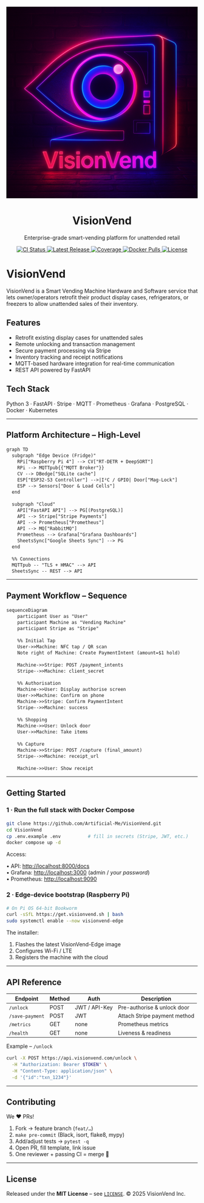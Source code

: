 
<!-- Logo -->
<p align="center">
  <img src="assets/logo.png" alt="VisionVend" width="600"/>
</p>

<h1 align="center">VisionVend</h1>

<p align="center">
  Enterprise-grade smart-vending platform for unattended retail
</p>

<p align="center">
  <a href="https://github.com/Artificial-Me/VisionVend/actions/workflows/ci.yml">
    <img src="https://img.shields.io/github/actions/workflow/status/Artificial-Me/VisionVend/ci.yml?branch=main&label=CI&logo=github" alt="CI Status">
  </a>
  <a href="https://github.com/Artificial-Me/VisionVend/releases">
    <img src="https://img.shields.io/github/v/release/Artificial-Me/VisionVend?logo=semantic-release" alt="Latest Release">
  </a>
  <a href="https://codecov.io/gh/Artificial-Me/VisionVend">
    <img src="https://img.shields.io/codecov/c/github/Artificial-Me/VisionVend?logo=codecov" alt="Coverage">
  </a>
  <a href="https://hub.docker.com/r/visionvend/api">
    <img src="https://img.shields.io/docker/pulls/visionvend/api?color=2496ED&logo=docker" alt="Docker Pulls">
  </a>
  <a href="LICENSE">
    <img src="https://img.shields.io/github/license/Artificial-Me/VisionVend" alt="License">
  </a>
</p>


# VisionVend

VisionVend is a Smart Vending Machine Hardware and Software service that lets owner/operators retrofit their product display cases, refrigerators, or freezers to allow unattended sales of their inventory.

## Features

- Retrofit existing display cases for unattended sales  
- Remote unlocking and transaction management  
- Secure payment processing via Stripe  
- Inventory tracking and receipt notifications  
- MQTT-based hardware integration for real-time communication  
- REST API powered by FastAPI  

## Tech Stack

Python 3 · FastAPI · Stripe · MQTT · Prometheus · Grafana · PostgreSQL · Docker · Kubernetes

---

## Platform Architecture – High-Level

```mermaid
graph TD
  subgraph "Edge Device (Fridge)"
    RPi["Raspberry Pi 4"] --> CV["RT-DETR + DeepSORT"]
    RPi --> MQTTpub{{"MQTT Broker"}}
    CV --> DBedge["SQLite cache"]
    ESP["ESP32-S3 Controller"] -->|I²C / GPIO| Door["Mag-Lock"]
    ESP --> Sensors["Door & Load Cells"]
  end

  subgraph "Cloud"
    API["FastAPI API"] --> PG[(PostgreSQL)]
    API --> Stripe["Stripe Payments"]
    API --> Prometheus["Prometheus"]
    API --> MQ["RabbitMQ"]
    Prometheus --> Grafana["Grafana Dashboards"]
    SheetsSync["Google Sheets Sync"] --> PG
  end

  %% Connections
  MQTTpub -- "TLS + HMAC" --> API
  SheetsSync -- REST --> API
```

---

## Payment Workflow – Sequence

```mermaid
sequenceDiagram
    participant User as "User"
    participant Machine as "Vending Machine"
    participant Stripe as "Stripe"

    %% Initial Tap
    User->>Machine: NFC tap / QR scan
    Note right of Machine: Create PaymentIntent (amount=$1 hold)

    Machine->>Stripe: POST /payment_intents
    Stripe-->>Machine: client_secret

    %% Authorisation
    Machine->>User: Display authorise screen
    User->>Machine: Confirm on phone
    Machine->>Stripe: Confirm PaymentIntent
    Stripe-->>Machine: success

    %% Shopping
    Machine->>User: Unlock door
    User->>Machine: Take items

    %% Capture
    Machine->>Stripe: POST /capture (final_amount)
    Stripe-->>Machine: receipt_url

    Machine->>User: Show receipt
```

---

## Getting Started

### 1 · Run the full stack with Docker Compose

```bash
git clone https://github.com/Artificial-Me/VisionVend.git
cd VisionVend
cp .env.example .env          # fill in secrets (Stripe, JWT, etc.)
docker compose up -d
```

Access:

• API: <http://localhost:8000/docs>  
• Grafana: <http://localhost:3000> (admin / _your password_)  
• Prometheus: <http://localhost:9090>

### 2 · Edge-device bootstrap (Raspberry Pi)

```bash
# On Pi OS 64-bit Bookworm
curl -sSfL https://get.visionvend.sh | bash
sudo systemctl enable --now visionvend-edge
```

The installer:

1. Flashes the latest VisionVend-Edge image  
2. Configures Wi-Fi / LTE  
3. Registers the machine with the cloud  

---

## API Reference

| Endpoint | Method | Auth | Description |
|----------|--------|------|-------------|
| `/unlock` | POST | JWT / API-Key | Pre-authorise & unlock door |
| `/save-payment` | POST | JWT | Attach Stripe payment method |
| `/metrics` | GET | none | Prometheus metrics |
| `/health` | GET | none | Liveness & readiness |

Example – `/unlock`

```bash
curl -X POST https://api.visionvend.com/unlock \
  -H "Authorization: Bearer $TOKEN" \
  -H "Content-Type: application/json" \
  -d '{"id":"txn_1234"}'
```

---

## Contributing

We ❤️ PRs!

1. Fork → feature branch (`feat/…`)  
2. `make pre-commit` (Black, isort, flake8, mypy)  
3. Add/adjust tests → `pytest -q`  
4. Open PR, fill template, link issue  
5. One reviewer + passing CI = merge 🎉  

---

## License

Released under the **MIT License** – see [`LICENSE`](LICENSE).
© 2025 VisionVend Inc.
